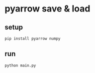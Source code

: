 # pyarrow save & load

## setup

```shell
pip install pyarrow numpy
```

## run

```shell
python main.py
```
